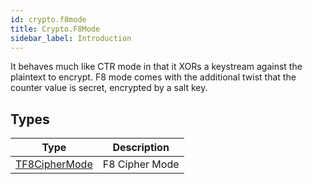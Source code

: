 ```yaml
---
id: crypto.f8mode
title: Crypto.F8Mode
sidebar_label: Introduction
---
```



It behaves much like CTR mode in that it XORs a keystream against the plaintext to encrypt.
F8 mode comes with the additional twist that the counter value is secret, encrypted by a salt key.


## Types
| Type | Description |
|---|---|
| [TF8CipherMode](../../crypto/crypto.f8mode/tf8ciphermode) | F8 Cipher Mode |

